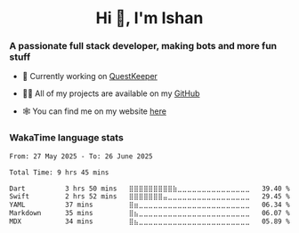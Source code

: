 <h1 align="center">Hi 👋, I'm Ishan</h1>
<h3>A passionate full stack developer, making bots and more fun stuff</h3>

- 🌱 Currently working on [QuestKeeper](https://questkeeper.app)

- 👨‍💻 All of my projects are available on my <a href="https://github.com/misraishan">GitHub</a>

- 🕸️ You can find me on my website <a href="https://ishanmisra.dev/">here</a>

<h3>WakaTime language stats</h3>
<!--START_SECTION:waka-->

```txt
From: 27 May 2025 - To: 26 June 2025

Total Time: 9 hrs 45 mins

Dart          3 hrs 50 mins   ⣿⣿⣿⣿⣿⣿⣿⣿⣿⣷⣀⣀⣀⣀⣀⣀⣀⣀⣀⣀⣀⣀⣀⣀⣀   39.40 %
Swift         2 hrs 52 mins   ⣿⣿⣿⣿⣿⣿⣿⣤⣀⣀⣀⣀⣀⣀⣀⣀⣀⣀⣀⣀⣀⣀⣀⣀⣀   29.45 %
YAML          37 mins         ⣿⣶⣀⣀⣀⣀⣀⣀⣀⣀⣀⣀⣀⣀⣀⣀⣀⣀⣀⣀⣀⣀⣀⣀⣀   06.34 %
Markdown      35 mins         ⣿⣦⣀⣀⣀⣀⣀⣀⣀⣀⣀⣀⣀⣀⣀⣀⣀⣀⣀⣀⣀⣀⣀⣀⣀   06.07 %
MDX           34 mins         ⣿⣦⣀⣀⣀⣀⣀⣀⣀⣀⣀⣀⣀⣀⣀⣀⣀⣀⣀⣀⣀⣀⣀⣀⣀   05.89 %
```

<!--END_SECTION:waka-->
